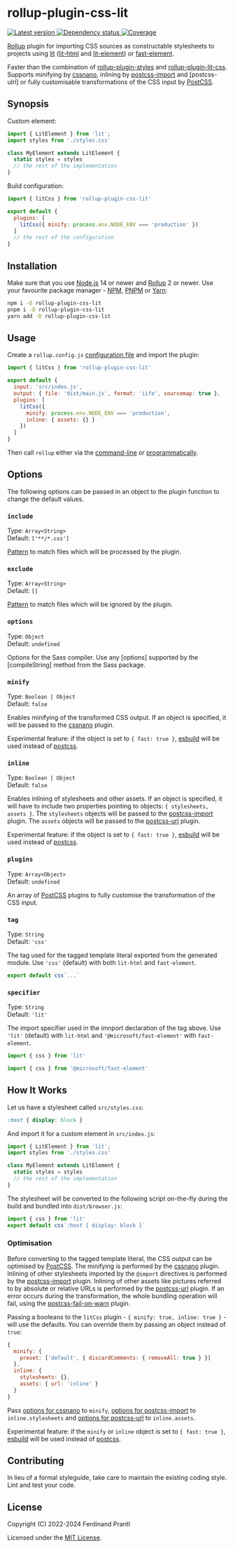 # rollup-plugin-css-lit

[![Latest version](https://img.shields.io/npm/v/rollup-plugin-css-lit)
 ![Dependency status](https://img.shields.io/librariesio/release/npm/rollup-plugin-css-lit)
](https://www.npmjs.com/package/rollup-plugin-css-lit)
[![Coverage](https://codecov.io/gh/prantlf/rollup-plugin-css-lit/branch/master/graph/badge.svg)](https://codecov.io/gh/prantlf/rollup-plugin-css-lit)

[Rollup] plugin for importing CSS sources as constructable stylesheets to projects using [lit] ([lit-html] and [lit-element]) or [fast-element].

Faster than the combination of [rollup-plugin-styles] and [rollup-plugin-lit-css]. Supports minifying by [cssnano], inlining by [postcss-import] and [postcss-ulrl] or fully customisable transformations of the CSS input by [PostCSS].

## Synopsis

Custom element:

```js
import { LitElement } from 'lit';
import styles from './styles.css'

class MyElement extends LitElement {
  static styles = styles
  // the rest of the implementation
}
```

Build configuration:

```js
import { litCss } from 'rollup-plugin-css-lit'

export default {
  plugins: [
    litCss({ minify: process.env.NODE_ENV === 'production' })
  ]
  // the rest of the configuration
}
```

## Installation

Make sure that you use [Node.js] 14 or newer and [Rollup] 2 or newer. Use your favourite package manager - [NPM], [PNPM] or [Yarn]:

```sh
npm i -D rollup-plugin-css-lit
pnpm i -D rollup-plugin-css-lit
yarn add -D rollup-plugin-css-lit
```

## Usage

Create a `rollup.config.js` [configuration file] and import the plugin:

```js
import { litCss } from 'rollup-plugin-css-lit'

export default {
  input: 'src/index.js',
  output: { file: 'dist/main.js', format: 'iife', sourcemap: true },
  plugins: [
    litCss({
      minify: process.env.NODE_ENV === 'production',
      inline: { assets: {} }
    })
  ]
}
```

Then call `rollup` either via the [command-line] or [programmatically].

## Options

The following options can be passed in an object to the plugin function to change the default values.

### `include`

Type: `Array<String>`<br>
Default: `['**/*.css']`

[Pattern] to match files which will be processed by the plugin.

### `exclude`

Type: `Array<String>`<br>
Default: `[]`

[Pattern] to match files which will be ignored by the plugin.

### `options`

Type: `Object`<br>
Default: `undefined`

Options for the Sass compiler. Use any [options] supported by the [compileString] method from the Sass package.

### `minify`

Type: `Boolean | Object`<br>
Default: `false`

Enables minifying of the transformed CSS output. If an object is specified, it will be passed to the [cssnano] plugin.

Experimental feature: if the object is set to `{ fast: true }`, [esbuild] will be used instead of [postcss].

### `inline`

Type: `Boolean | Object`<br>
Default: `false`

Enables inlining of stylesheets and other assets. If an object is specified, it will have to include two properties pointing to objects: `{ stylesheets, assets }`. The `stylesheets` objects will be passed to the [postcss-import] plugin. The `assets` objects will be passed to the [postcss-url] plugin.

Experimental feature: if the object is set to `{ fast: true }`, [esbuild] will be used instead of [postcss].

### `plugins`

Type: `Array<Object>`<br>
Default: `undefined`

An array of [PostCSS] plugins to fully customise the transformation of the CSS input.

### `tag`

Type: `String`<br>
Default: `'css'`

The tag used for the tagged template literal exported from the generated module. Use `'css'` (default) with both `lit-html` and `fast-element`.

```js
export default css`...`
```

### `specifier`

Type: `String`<br>
Default: `'lit'`

The import specifier used in the imnport declaration of the tag above. Use `'lit'` (default) with `lit-html` and `'@microsoft/fast-element'` with `fast-element`.

```js
import { css } from 'lit'
```

```js
import { css } from '@microsoft/fast-element'
```

## How It Works

Let us have a stylesheet called `src/styles.css`:

```css
:host { display: block }
```

And import it for a custom element in `src/index.js`:

```js
import { LitElement } from 'lit';
import styles from './styles.css'

class MyElement extends LitElement {
  static styles = styles
  // the rest of the implementation
}
```

The stylesheet will be converted to the following script on-the-fly during the build and bundled into `dist/browser.js`:

```js
import { css } from 'lit'
export default css`:host { display: block }`
```

### Optimisation

Before converting to the tagged template literal, the CSS output can be optimised by [PostCSS]. The minifying is performed by the [cssnano] plugin. Inlining of other stylesheets imported by the `@import` directives is performed by the [postcss-import] plugin. Inlining of other assets like pictures referred to by absolute or relative URLs is performed by the [postcss-url] plugin. If an error occurs during the transformation, the whole bundling operation will fail, using the [postcss-fail-on-warn] plugin.

Passing a booleans to the `litCss` plugin - `{ minify: true, inline: true }` - will use the defaults. You can override them by passing an object instead of `true`:

```js
{
  minify: {
    preset: ['default', { discardComments: { removeAll: true } }]
  },
  inline: {
    stylesheets: {},
    assets: { url: 'inline' }
  }
}
```

Pass [options for cssnano] to `minify`, [options for postcss-import] to `inline.stylesheets` and [options for postcss-url] to `inline.assets`.

Experimental feature: if the `minify` or `inline` object is set to `{ fast: true }`, [esbuild] will be used instead of [postcss].

## Contributing

In lieu of a formal styleguide, take care to maintain the existing coding style. Lint and test your code.

## License

Copyright (C) 2022-2024 Ferdinand Prantl

Licensed under the [MIT License].

[MIT License]: http://en.wikipedia.org/wiki/MIT_License
[Rollup]: https://rollupjs.org/
[Node.js]: https://nodejs.org/
[NPM]: https://www.npmjs.com/
[PNPM]: https://pnpm.io/
[Yarn]: https://yarnpkg.com/
[configuration file]: https://www.rollupjs.org/guide/en/#configuration-files
[command-line]: https://www.rollupjs.org/guide/en/#command-line-reference
[programmatically]: https://www.rollupjs.org/guide/en/#javascript-api
[Pattern]: https://www.linuxjournal.com/content/bash-extended-globbing
[PostCSS]: https://postcss.org/
[cssnano]: https://cssnano.co/
[esbuild]: https://esbuild.github.io/
[postcss-import]: https://www.npmjs.com/package/postcss-import
[postcss-url]: https://www.npmjs.com/package/postcss-url
[postcss-fail-on-warn]: https://www.npmjs.com/package/postcss-fail-on-warn
[options supported by PostCSS for source maps]: https://postcss.org/api/#sourcemapoptions
[options for cssnano]: https://cssnano.co/docs/config-file/
[options for postcss-import]: https://github.com/postcss/postcss-import#options
[options for postcss-url]: https://github.com/postcss/postcss-url#options-combinations
[lit]: https://lit.dev/
[lit-html]: https://lit.dev/docs/components/styles/
[lit-element]: https://lit.dev/docs/api/LitElement/
[fast-element]: https://www.fast.design/docs/fast-element/leveraging-css/
[rollup-plugin-styles]: https://www.npmjs.com/package/rollup-plugin-styles
[rollup-plugin-lit-css]: https://www.npmjs.com/package/rollup-plugin-lit-css
